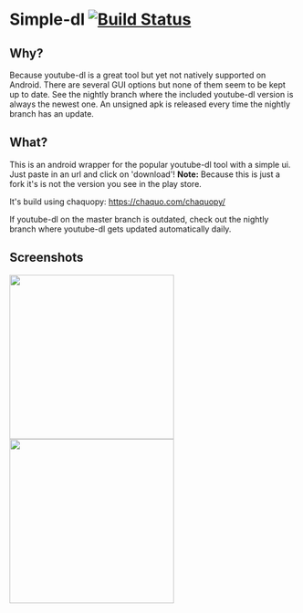 # Simple-dl [![Build Status](https://travis-ci.com/lprc/simple-dl.svg?branch=master)](https://travis-ci.com/lprc/simple-dl)

## Why?

Because youtube-dl is a great tool but yet not natively supported on Android. There are several GUI options but none of them seem to be kept up to date. See the nightly branch where the included youtube-dl version is always the newest one. An unsigned apk is released every time the nightly branch has an update.

## What?

This is an android wrapper for the popular youtube-dl tool with a simple ui. Just paste in an url and click on 'download'!
<b>Note:</b> Because this is just a fork it's is not the version you see in the play store.

It's build using chaquopy: https://chaquo.com/chaquopy/

If youtube-dl on the master branch is outdated, check out the nightly branch where youtube-dl gets updated automatically daily.

## Screenshots
<p float="left">
  <img src="https://user-images.githubusercontent.com/52898838/61835082-39ec6380-ae2f-11e9-886f-5a0e98d9de7e.png" width="288">
  <img src="https://user-images.githubusercontent.com/52898838/61483597-018de680-a952-11e9-8dc4-5a1981196ece.jpg" width="288">
</p>



